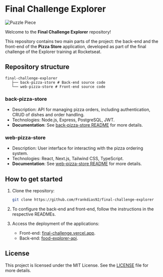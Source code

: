 # Final Challenge Explorer

<img src="./web-pizza-store/src/assets/imgs/cover-readme.png" alt="Puzzle Piece" width="auto" />

Welcome to the **Final Challenge Explorer** repository!

This repository contains two main parts of the project: the back-end and the front-end of the **Pizza Store** application, developed as part of the final challenge of the Explorer training at Rocketseat.

## Repository structure

```
final-challenge-explorer
   ├── back-pizza-store # Back-end source code
   └── web-pizza-store # Front-end source code
```

### back-pizza-store

- Description: API for managing pizza orders, including authentication, CRUD of dishes and order handling.
- Technologies: Node.js, Express, PostgreSQL, JWT.
- **Documentation**: See [back-pizza-store README](back-pizza-store/README.md) for more details.

### web-pizza-store

- Description: User interface for interacting with the pizza ordering system.
- Technologies: React, Next.js, Tailwind CSS, TypeScript.
- **Documentation**: See [web-pizza-store README](web-pizza-store/README.md) for more details.

## How to get started

1. Clone the repository:
   ```bash
   git clone https://github.com/Frankdias92/final-challenge-explorer
   ```

2. To configure the back-end and front-end, follow the instructions in the respective READMEs.

3. Access the deployment of the applications:
   - Front-end: [final-challenge.vercel.app](https://final-challenge-explorer.vercel.app).
   - Back-end: [food-explorer-api](https://explorerfoodapi-z11gyxkf.b4a.run/meals/index).


## License

This project is licensed under the MIT License. See the [LICENSE](LICENSE) file for more details.